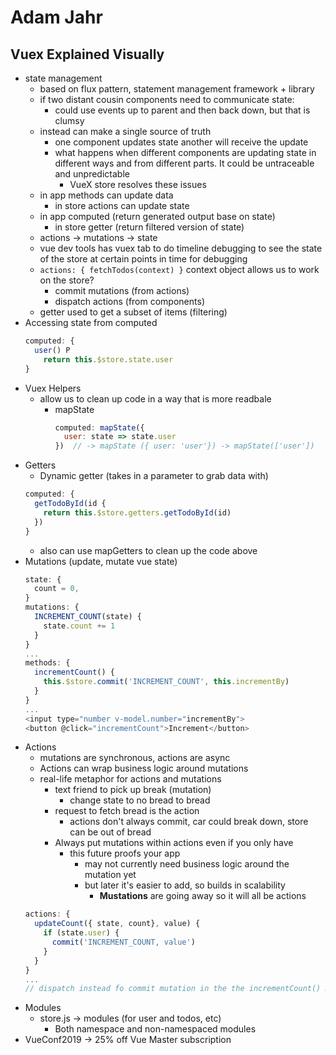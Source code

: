 # Adam Jahr

## Vuex Explained Visually

- state management
  - based on flux pattern, statement management framework + library
  - if two distant cousin components need to communicate state:
    - could use events up to parent and then back down, but that is clumsy
  - instead can make a single source of truth
    - one component updates state another will receive the update
    - what happens when different components are updating state in different ways and from different parts. It could be untraceable and unpredictable
      - VueX store resolves these issues
  - in app methods can update data
    - in store actions can update state
  - in app computed (return generated output base on state)
    - in store getter (return filtered version of state)
  - actions -> mutations -> state
  - vue dev tools has vuex tab to do timeline debugging to see the state of the store at certain points in time for debugging
  - `actions: { fetchTodos(context) }` context object allows us to work on the store?
    - commit mutations (from actions)
    - dispatch actions (from components)
  - getter used to get a subset of items (filtering)
- Accessing state from computed
  ```javascript
  computed: {
    user() P
      return this.$store.state.user
  }
  ```
- Vuex Helpers
  - allow us to clean up code in a way that is more readbale
    - mapState
      ```javascript
      computed: mapState({
        user: state => state.user
      })  // -> mapState ({ user: 'user'}) -> mapState(['user'])
      ```
- Getters
  - Dynamic getter (takes in a parameter to grab data with)
  ```javascript
  computed: {
    getTodoById(id {
      return this.$store.getters.getTodoById(id)
    })
  }
  ```
    - also can use mapGetters to clean up the code above
- Mutations (update, mutate vue state)
  ```javascript
  state: {
    count = 0,
  }
  mutations: {
    INCREMENT_COUNT(state) {
      state.count += 1
    }
  }
  ...
  methods: {
    incrementCount() {
      this.$store.commit('INCREMENT_COUNT', this.incrementBy)
    }
  }
  ...
  <input type="number v-model.number="incrementBy">
  <button @click="incrementCount">Increment</button>
  ```
- Actions
  - mutations are synchronous, actions are async
  - Actions can wrap business logic around mutations
  - real-life metaphor for actions and mutations
    - text friend to pick up break (mutation)
      - change state to no bread to bread
    - request to fetch bread is the action
      - actions don't always commit, car could break down, store can be out of bread
    - Always put mutations within actions even if you only have
      - this future proofs your app
        - may not currently need business logic around the mutation yet
        - but later it's easier to add, so builds in scalability
          - **Mustations** are going away so it will all be actions
  ```javascript
  actions: {
    updateCount({ state, count}, value) {
      if (state.user) {
        commit('INCREMENT_COUNT, value')
      }
    }
  }
  ...
  // dispatch instead fo commit mutation in the the incrementCount() method above
  ```
- Modules
  - store.js -> modules (for user and todos, etc)
    - Both namespace and non-namespaced modules
- VueConf2019 -> 25% off Vue Master subscription
